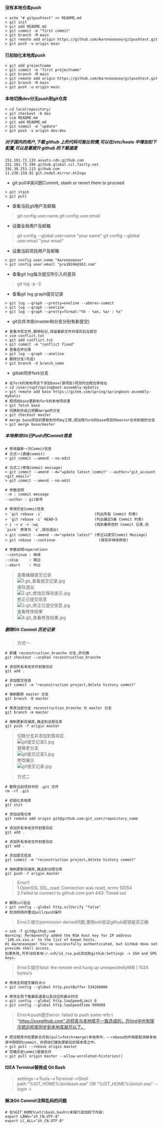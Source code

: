 #### 没有本地仓库push
```shell script
> echo "# gitpushtest" >> README.md
> git init
> git add README.md
> git commit -m "first commit"
> git branch -M main
> git remote add origin https://github.com/Aaronoooooo/gitpushtest.git
> git push -u origin main
```
#### 已初始化本地库push
```shell script
> git add projectname
> git commit -m "first projectname"
> git branch -M main
> git remote add origin https://github.com/Aaronoooooo/gitpushtest.git
> git branch -M main
> git push -u origin main
```
#### 本地切换dev分支push到git仓库
```shell script
> cd localrepository/
> git checkout -b dev
> vim README.md
> git add README.md
> git commit -m "update"
> git push -v origin dev:dev
```
##### 对于国内的用户,下载 github 上的代码可能比较慢,可以在/etc/hosts 中增加如下配置,可以显著提升 github 的下载速度
```shell script
151.101.72.133 assets-cdn.github.com
151.101.73.194 github.global.ssl.fastly.net
192.30.253.113 github.com
11.238.159.92 git.node5.mirror.et2sqa
```

- git pull冲突问题Commit, stash or revert them to proceed
```shell script
> git stash
> git pull
```
- 查看当前git用户及邮箱
> git config user.name
> git config user.email

- 设置全局用户及邮箱
> git config --global user.name "your name"
> git config --global user.email "your email"

- 设置当前项目用户及邮箱
```shell script
> git config user.name "Aaronoooooo"
> git config user.email "pro1024k@163.com"
```

- 查看git log每次提交所引入的差异
> git log -p -2

- 查看git log graph提交记录
```shell script
> git log --graph --pretty=oneline --abbrev-commit
> git log --graph --oneline
> git log --graph --pretty=format:"%h - %an, %ar : %s"
```

- git合并冲突(master和分支分别有新提交)
```shell script
# 查看冲突文件,删除标记,保留最新文件并保存后在提交
> vim conflict.txt
> git add conflict.txt
> git commit -m "conflict fixed"
# 查看合并记录
> git log --graph --oneline
# 删除分支(可选)
> git branch -d branch_name
```

- gitlab同步fork分支
```shell script
# 在fork的本地项目下添加base(源项目)项目的远程仓库地址
> cd /user/supf/springboot-assembly-mybatis
> git remote add base https://gitee.com/spring/springboot-assembly-mybatis
# 把项目base更新到fork的本地项目里
> git fetch base
# 切换到你自己想要merge的分支
> git checkout master
# merge base项目的更新到你的my工程,把远程fork的base项目的master合并到我的分支
> git merge base/master
```

##### 本地修改Git已Push的Commit信息
```shell script
# 修改最新一次Commit信息
# 方式一(直接commit)
> git commit --amend --no-edit

# 方式二(修改commit message)
> git commit --amend --m="update latest commit" --author="git_account <git_email>"
> git commit --amend --no-edit

# 参数说明
--m : commit message
--author : git账号

# 修改历史Commit信息
> `git rebase -i`                        (列出所有 Commit 列表)
> `git rebase -i` HEAD~5                 (列出最近5条 Commit 列表)
> i -> e -> :wq                          (找到要修改的 Commit 记录,将`pick` 修改为 `e`,保存退出)
> git commit --amend --m="update latest" (修正以提交Commit Message)
> git rebase --continue                    (保存并继续修改)

# 参数说明<operation>
--continue : 继续
--skip     : 跳过
--abort    : 中止
```
> 查看编辑提交记录  
![1.git_查看提交记录.jpg](http://ww1.sinaimg.cn/large/c9d5eefcgy1gpbcfo15txj20o004i74n.jpg)  
> 保存退出  
![2.git_修改后保存提示.jpg](http://ww1.sinaimg.cn/large/c9d5eefcgy1gpbcn97gg1j21ev0770th.jpg)  
> 修正已提交信息  
![3.git_修正已提交信息.jpg](http://ww1.sinaimg.cn/large/c9d5eefcgy1gpbceev41qj20ql084jsj.jpg)  
> 查看修改结果  
![4.git_查看修改结果.jpg](http://ww1.sinaimg.cn/large/c9d5eefcgy1gpbceetbarj20n3052wew.jpg)  

##### 删除Git Commit 历史记录
> 方式一:
```shell script
# 新建 reconstruction_branche 分支,并切换
git checkout --orphan reconstruction_branche

# 添加所有本地文件到暂存区
git add .

# 添加提交信息
git commit -m "reconstruction project,delete history commit"

# 强制删除 master 分支
git branch -D master

# 修改当前分支 reconstruction_branche 为 master 分支
git branch -m master

# 强制更新存储库,推送到远程仓库
git push -f origin master
```
> 切换分支并添加到暂存区  
![git提交记录2.jpg](http://ww1.sinaimg.cn/large/c9d5eefcgy1gpdhz5np4ej20xp0fz0w7.jpg)  
> 替换老分支  
![git提交记录3.jpg](http://ww1.sinaimg.cn/large/c9d5eefcgy1gpdhz5noksj20x208ymza.jpg)  
> 修改展示  
![git提交记录.jpg](http://ww1.sinaimg.cn/large/c9d5eefcgy1gpdhz5m4qgj20ri0cb3zz.jpg)  

> 方式二
```shell script
# 删除当前项目中的 .git 文件
rm -rf .git

# 初始化本地库
git init 

# 添加远程仓库
git remote add origin git@github.com:git_user/repository_name

# 添加所有本地文件到暂存区
git add .

# 添加所有本地文件到暂存区
git add .

# 添加提交信息
git commit -m "reconstruction project,delete history commit"

# 强制更新存储库,推送到远程仓库
git push -f origin master
```
>Error1:  
1.OpenSSL SSL_read: Connection was reset, errno 10054  
2.Failed to connect to github.com port 443: Timed out

```shell script
# 解除ssl验证
> git config --global http.sslVerify "false" 
# 检测网络并重试pull/push操作
```


>Error2:提示permission denied问题,使用ssh验证github密钥是否正确
```shell script
> ssh -T git@github.com
Warning: Permanently added the RSA host key for IP address '140.xx.xxx.x' to the list of known hosts.
Hi Aaronoooooo! You've successfully authenticated, but GitHub does not provide shell access.
如果失败,可手动将本地~/.ssh/id_rsa.pub添加到github:Settings -> SSH and GPG keys.
```

>Error3:提示fatal: the remote end hung up unexpectedlyMiB | 1024 bytes/s
```shell script
# 修改全局提交缓存大小
> git config --global http.postBuffer 524288000
 
# 修改全局下载最低速度以及对应的最长时间
> git config --global http.lowSpeedLimit 0
> git config --global http.lowSpeedTime 999999
```

>Error4:push提示error: failed to push some refs t "https://xxxgithub.com",远程库与本地库不一致造成的，在hint中也有提示把远程库同步到本地库就可以了。
```shell script
# 把远程库中的更新合并到(pull=fetch+merge)本地库中，–-rebase的作用是取消掉本地库中刚刚的commit，并把他们接到更新后的版本库之中。
> git pull --rebase origin master
# 忽略历史commit直接合并
> git pull origin master --allow-unrelated-histories()
```
#### IDEA Terminal替换成 Git Bash
> settings–>Tools–>Terminal–>Shell path:"%GIT_HOME%\bin\bash.exe" OR "%GIT_HOME%\bin\sh.exe" --login -i

#### 解决Git Commit注释乱码的问题
```shell script
# 在%GIT_HOME%\etc\bash.bashrc末尾行追加如下内容:
export LANG="zh_CN.UTF-8"
export LC_ALL="zh_CN.UTF-8"
```

